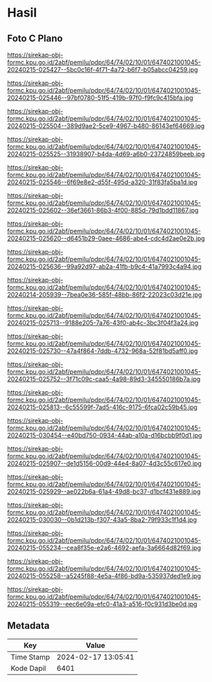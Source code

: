 # Hasil

## Foto C Plano

https://sirekap-obj-formc.kpu.go.id/2abf/pemilu/pdpr/64/74/02/10/01/6474021001045-20240215-025427--5bc0c16f-4f71-4a72-b6f7-b05abcc04259.jpg

https://sirekap-obj-formc.kpu.go.id/2abf/pemilu/pdpr/64/74/02/10/01/6474021001045-20240215-025446--97bf0780-51f5-419b-97f0-f9fc9c415bfa.jpg

https://sirekap-obj-formc.kpu.go.id/2abf/pemilu/pdpr/64/74/02/10/01/6474021001045-20240215-025504--389d9ae2-5ce9-4967-b480-86143ef64669.jpg

https://sirekap-obj-formc.kpu.go.id/2abf/pemilu/pdpr/64/74/02/10/01/6474021001045-20240215-025525--31938907-b4da-4d69-a6b0-23724859beeb.jpg

https://sirekap-obj-formc.kpu.go.id/2abf/pemilu/pdpr/64/74/02/10/01/6474021001045-20240215-025546--6f69e8e2-d55f-495d-a320-31f83fa5ba1d.jpg

https://sirekap-obj-formc.kpu.go.id/2abf/pemilu/pdpr/64/74/02/10/01/6474021001045-20240215-025602--36ef3661-86b3-4f00-885d-79d1bdd11867.jpg

https://sirekap-obj-formc.kpu.go.id/2abf/pemilu/pdpr/64/74/02/10/01/6474021001045-20240215-025620--d6451b29-0aee-4686-abe4-cdc4d2ae0e2b.jpg

https://sirekap-obj-formc.kpu.go.id/2abf/pemilu/pdpr/64/74/02/10/01/6474021001045-20240215-025636--99a92d97-ab2a-41fb-b9c4-41a7993c4a94.jpg

https://sirekap-obj-formc.kpu.go.id/2abf/pemilu/pdpr/64/74/02/10/01/6474021001045-20240214-205939--7bea0e36-585f-48bb-86f2-22023c03d21e.jpg

https://sirekap-obj-formc.kpu.go.id/2abf/pemilu/pdpr/64/74/02/10/01/6474021001045-20240215-025713--9188e205-7a76-43f0-ab4c-3bc3f04f3a24.jpg

https://sirekap-obj-formc.kpu.go.id/2abf/pemilu/pdpr/64/74/02/10/01/6474021001045-20240215-025730--47a4f864-7ddb-4732-968a-52f81bd5aff0.jpg

https://sirekap-obj-formc.kpu.go.id/2abf/pemilu/pdpr/64/74/02/10/01/6474021001045-20240215-025752--3f71c09c-caa5-4a98-89d3-345550186b7a.jpg

https://sirekap-obj-formc.kpu.go.id/2abf/pemilu/pdpr/64/74/02/10/01/6474021001045-20240215-025813--6c55599f-7ad5-416c-9175-6fca02c59b45.jpg

https://sirekap-obj-formc.kpu.go.id/2abf/pemilu/pdpr/64/74/02/10/01/6474021001045-20240215-030454--e40bd750-0934-44ab-a10a-d16bcbb9f0d1.jpg

https://sirekap-obj-formc.kpu.go.id/2abf/pemilu/pdpr/64/74/02/10/01/6474021001045-20240215-025907--de1d5156-00d9-44e4-8a07-4d3c55c617e0.jpg

https://sirekap-obj-formc.kpu.go.id/2abf/pemilu/pdpr/64/74/02/10/01/6474021001045-20240215-025929--ae022b6a-61a4-49d8-bc37-d1bcf431e889.jpg

https://sirekap-obj-formc.kpu.go.id/2abf/pemilu/pdpr/64/74/02/10/01/6474021001045-20240215-030030--0b1d213b-f307-43a5-8ba2-79f933c1f1d4.jpg

https://sirekap-obj-formc.kpu.go.id/2abf/pemilu/pdpr/64/74/02/10/01/6474021001045-20240215-055234--cea8f35e-e2a6-4692-aefa-3a6664d82f69.jpg

https://sirekap-obj-formc.kpu.go.id/2abf/pemilu/pdpr/64/74/02/10/01/6474021001045-20240215-055258--a5245f88-4e5a-4f86-bd9a-535937ded1e9.jpg

https://sirekap-obj-formc.kpu.go.id/2abf/pemilu/pdpr/64/74/02/10/01/6474021001045-20240215-055319--eec6e09a-efc0-41a3-a516-f0c931d3be0d.jpg


## Metadata

| Key        | Value               |
| ---------- | ------------------- |
| Time Stamp | 2024-02-17 13:05:41 |
| Kode Dapil | 6401                |



